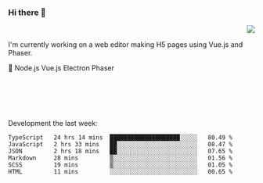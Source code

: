 ### Hi there 👋

<img align="right" src="https://github-readme-stats.vercel.app/api?username=jasonpanggo"/>

<br>
<p align="left">
I'm currently working on a web editor making H5 pages using Vue.js and Phaser.
</p>
<p align="left">
📖 Node.js Vue.js Electron Phaser
</p>
<br>
<br>
<br>
<br>

Development the last week:
<!--START_SECTION:waka-->

```text
TypeScript   24 hrs 14 mins  ████████████████████░░░░░   80.49 %
JavaScript   2 hrs 33 mins   ██░░░░░░░░░░░░░░░░░░░░░░░   08.47 %
JSON         2 hrs 18 mins   ██░░░░░░░░░░░░░░░░░░░░░░░   07.65 %
Markdown     28 mins         ▒░░░░░░░░░░░░░░░░░░░░░░░░   01.56 %
SCSS         19 mins         ▒░░░░░░░░░░░░░░░░░░░░░░░░   01.05 %
HTML         11 mins         ░░░░░░░░░░░░░░░░░░░░░░░░░   00.65 %
```

<!--END_SECTION:waka-->

<!--
**JASONPANGGO/jasonpanggo** is a ✨ _special_ ✨ repository because its `README.md` (this file) appears on your GitHub profile.

Here are some ideas to get you started:

- 🔭 I’m currently working on ...
- 🌱 I’m currently learning ...
- 👯 I’m looking to collaborate on ...
- 🤔 I’m looking for help with ...
- 💬 Ask me about ...
- 📫 How to reach me: ...
- 😄 Pronouns: ...
- ⚡ Fun fact: ...
-->
